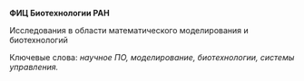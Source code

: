 **ФИЦ Биотехнологии РАН**

Исследования в области математического моделирования и биотехнологий

Ключевые слова: *научное ПО, моделирование, биотехнологии, системы управления.*
